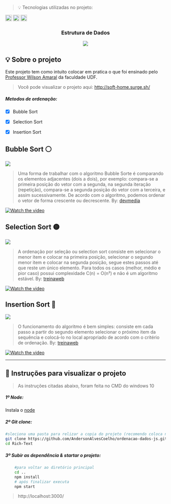 > 💡 Tecnologias utilizadas no projeto:

<code><img height="20" src="https://img.icons8.com/color/452/visual-studio.png"></code>
<code><img height="20" src="https://user-images.githubusercontent.com/30186107/29488525-f55a69d0-84da-11e7-8a39-5476f663b5eb.png"></code>
<code><img height="20" src="https://cdn.iconscout.com/icon/free/png-512/react-1-282599.png"></code>

<div align="center">
    <h3>Estrutura de Dados</h3>
    <img  src="https://raw.githubusercontent.com/AndersonAlvesCoelho/ordenacao-dados-js/master/public/readme/img-projeto.png">
</div>


## 💡 Sobre o projeto

Este projeto tem como intuito colocar em pratica o que foi ensinado pelo [Professor Wilson Amaral](https://www.youtube.com/channel/UCmB_RNrv9sfOXIvow8IApmQ) da faculdade UDF.

>Você pode visualizar o projeto aqui: http://soft-home.surge.sh/

##### Metodos de ordenação:

- [x] Bubble Sort   
- [x] Selection Sort
- [x] Insertion Sort


## Bubble Sort ⚪
<img  src="https://raw.githubusercontent.com/AndersonAlvesCoelho/ordenacao-dados-js/master/public/readme/bubbleSort.png">

> Uma forma de trabalhar com o algoritmo Bubble Sorte é comparando os elementos adjacentes (dois a dois), por exemplo: compara-se a primeira posição do vetor com a segunda, na segunda iteração (repetição), compara-se a segunda posição do vetor com a terceira, e assim sucessivamente. De acordo com o algoritmo, podemos ordenar o vetor de forma crescente ou decrescente. By: [devmedia](https://www.devmedia.com.br/entendendo-o-algoritmo-bubble-sort-em-java/24812)

[![Watch the video](https://raw.githubusercontent.com/AndersonAlvesCoelho/ordenacao-dados-js/master/public/readme/bubbleSort-video.png)](https://youtu.be/lyZQPjUT5B4)


## Selection Sort 🟡
<img  src="https://raw.githubusercontent.com/AndersonAlvesCoelho/ordenacao-dados-js/master/public/readme/selectionSort.png">

> A ordenação por seleção ou selection sort consiste em selecionar o menor item e colocar na primeira posição, selecionar o segundo menor item e colocar na segunda posição, segue estes passos até que reste um único elemento. Para todos os casos (melhor, médio e pior caso) possui complexidade C(n) = O(n²) e não é um algoritmo estável. By: [treinaweb](https://www.treinaweb.com.br/blog/conheca-os-principais-algoritmos-de-ordenacao/)

[![Watch the video](https://raw.githubusercontent.com/AndersonAlvesCoelho/ordenacao-dados-js/master/public/readme/selectionSort-video.png)](https://youtu.be/Ns4TPTC8whw)

## Insertion Sort 🔵
<img  src="https://raw.githubusercontent.com/AndersonAlvesCoelho/ordenacao-dados-js/master/public/readme/insertionSort.png">

> O funcionamento do algoritmo é bem simples: consiste em cada passo a partir do segundo elemento selecionar o próximo item da sequência e colocá-lo no local apropriado de acordo com o critério de ordenação. By: [treinaweb](https://www.treinaweb.com.br/blog/conheca-os-principais-algoritmos-de-ordenacao/)

[![Watch the video](https://raw.githubusercontent.com/AndersonAlvesCoelho/ordenacao-dados-js/master/public/readme/insertionSort-video.png)](https://youtu.be/ROalU379l3U)

<hr>

## 🔖 Instruções para visualizar o projeto   
> As instruções citadas abaixo, foram feita no CMD do windows 10
##### 1º Node:
Instala o [node](https://nodejs.org/en/) 

##### 2º Git clone:

```bash
#sleciona uma pasta para relizar a copia do projeto (recomendo coloca no C:\WorkSpace)
git clone https://github.com/AndersonAlvesCoelho/ordenacao-dados-js.git
cd Rich-Text
```

##### 3º Subir as dependência & startar o projeto:

```bash
    #para voltar ao diretório principal
    cd ..
    npm install
    # após finalizar executa
    npm start
```
> http://localhost:3000/

